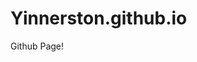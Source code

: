 # Yinnerston.github.io
Github Page!


<!-- ### Deployment 

https://dev.to/dyarleniber/setting-up-a-ci-cd-workflow-on-github-actions-for-a-react-app-with-github-pages-and-codecov-4hnp

The access token I setup expires every 90 days. Will have to recreate that token in order to continue for deployments on push to **main** to work.
 -->
